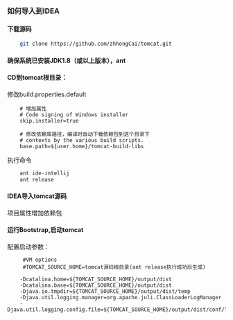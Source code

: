 ### 如何导入到IDEA

#### 下载源码

```bash
    git clone https://github.com/zhhongCai/tomcat.git
```                                                  

#### 确保系统已安装JDK1.8（或以上版本），ant


#### CD到tomcat根目录：

修改build.properties.default

```properties
    # 增加属性 
    # Code signing of Windows installer
    skip.installer=true

    # 修改依赖库路径，编译时自动下载依赖包到这个目录下
    # contexts by the various build scripts.
    base.path=${user.home}/tomcat-build-libs
```

执行命令
 
```bash
    ant ide-intellij  
    ant release
``` 

#### IDEA导入tomcat源码

项目属性增加依赖包

#### 运行Bootstrap,启动tomcat

配置启动参数：

```text
     #VM options
     #TOMCAT_SOURCE_HOME=tomcat源码根目录(ant release执行成功后生成)

    -Dcatalina.home=${TOMCAT_SOURCE_HOME}/output/dist
    -Dcatalina.base=${TOMCAT_SOURCE_HOME}/output/dist
    -Djava.io.tmpdir=${TOMCAT_SOURCE_HOME}/output/dist/temp
    -Djava.util.logging.manager=org.apache.juli.ClassLoaderLogManager
    -Djava.util.logging.config.file=${TOMCAT_SOURCE_HOME}/output/dist/conf/logging.properties

```